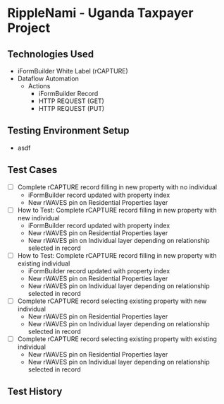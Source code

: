 # RippleNami - Uganda Taxpayer Project
## Technologies Used
- iFormBuilder White Label (rCAPTURE)
- Dataflow Automation
   - Actions
      - iFormBuilder Record
      - HTTP REQUEST (GET)
      - HTTP REQUEST (PUT)
## Testing Environment Setup
- asdf
## Test Cases
- [ ] Complete rCAPTURE record filling in new property with no individual
   - iFormBuilder record updated with property index
   - New rWAVES pin on Residential Properties layer
- [ ] How to Test: Complete rCAPTURE record filling in new property with new individual
   - iFormBuilder record updated with property index
   - New rWAVES pin on Residential Properties layer
   - New rWAVES pin on Individual layer depending on relationship selected in record
- [ ] How to Test: Complete rCAPTURE record filling in new property with existing individual
   - iFormBuilder record updated with property index
   - New rWAVES pin on Residential Properties layer
   - New rWAVES pin on Individual layer depending on relationship selected in record
- [ ] Complete rCAPTURE record selecting existing property with new individual
   - New rWAVES pin on Residential Properties layer
   - New rWAVES pin on Individual layer depending on relationship selected in record
- [ ] Complete rCAPTURE record selecting existing property with existing individual
   - New rWAVES pin on Residential Properties layer
   - New rWAVES pin on Individual layer depending on relationship selected in record
## Test History

